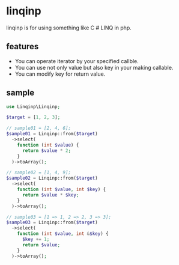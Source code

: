 # linqinp

linqinp is for using something like C # LINQ in php.

## features

- You can operate iterator by your specified callble.
- You can use not only value but also key in your making callable.
- You can modify key for return value.

## sample

```php
use Linqinp\Linqinp;

$target = [1, 2, 3];

// sample01 = [2, 4, 6];
$sample01 = Linqinp::from($target)
  ->select(
    function (int $value) {
      return $value * 2;
    }
  )->toArray();

// sample02 = [1, 4, 9];
$sample02 = Linqinp::from($target)
  ->select(
    function (int $value, int $key) {
      return $value * $key;
    }
  )->toArray();

// sample03 = [1 => 1, 2 => 2, 3 => 3];
$sample03 = Linqinp::from($target)
  ->select(
    function (int $value, int &$key) {
      $key += 1;
      return $value;
    }
  )->toArray();
```

